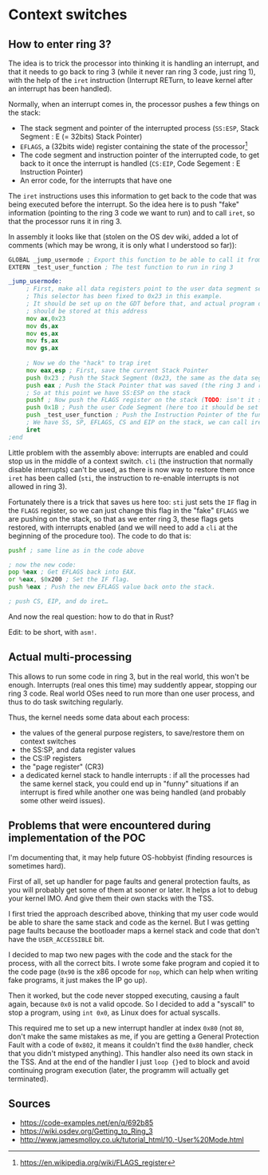 # Context switches

## How to enter ring 3?

The idea is to trick the processor into thinking it is handling an interrupt, and that
it needs to go back to ring 3 (while it never ran ring 3 code, just ring 1), with the help
of the `iret` instruction (Interrupt RETurn, to leave kernel after an interrupt has been
handled).

Normally, when an interrupt comes in, the processor pushes a few things on the stack:

- The stack segment and pointer of the interrupted process (`SS:ESP`, Stack Segment : E (= 32bits) Stack Pointer)
- `EFLAGS`, a (32bits wide) register containing the state of the processor[^eflags]
- The code segment and instruction pointer of the interrupted code, to get back to it once the
  interrupt is handled (`CS:EIP`, Code Segement : E Instruction Pointer)
- An error code, for the interrupts that have one

The `iret` instructions uses this information to get back to the code that was being executed before the interrupt. So the idea here is to push "fake" information (pointing to the ring 3 code we want to run) and to call `iret`, so that the processor runs it in ring 3.

In assembly it looks like that (stolen on the OS dev wiki, added a lot of comments (which may be wrong, it is only what I understood so far)):

```asm
GLOBAL _jump_usermode ; Export this function to be able to call it from C or Rust
EXTERN _test_user_function ; The test function to run in ring 3

_jump_usermode:
     ; First, make all data registers point to the user data segment selector
     ; This selector has been fixed to 0x23 in this example.
     ; It should be set up on the GDT before that, and actual program data
     ; should be stored at this address
     mov ax,0x23
     mov ds,ax
     mov es,ax 
     mov fs,ax 
     mov gs,ax
 
     ; Now we do the "hack" to trap iret
     mov eax,esp ; First, save the current Stack Pointer
     push 0x23 ; Push the Stack Segment (0x23, the same as the data segments in this example (because there is no program data in this case, I guess?))
     push eax ; Push the Stack Pointer that was saved (the ring 3 and ring 0 code thus share the same stack here)
     ; So at this point we have SS:ESP on the stack
     pushf ; Now push the FLAGS register on the stack (TODO: isn't it supposed to be EFLAGS?? like pushfd)
     push 0x1B ; Push the user Code Segment (here too it should be set up in the GDT before, normally)
     push _test_user_function ; Push the Instruction Pointer of the function to call
     ; We have SS, SP, EFLAGS, CS and EIP on the stack, we can call iret!
     iret
;end
```

Little problem with the assembly above: interrupts are enabled and could stop us in the middle of a context switch. `cli` (the instruction that normally disable interrupts) can't be used, as there is now way to restore them once `iret` has been called (`sti`, the instruction to re-enable interrupts is not allowed in ring 3).

Fortunately there is a trick that saves us here too: `sti` just sets the `IF` flag in the `FLAGS` register, so we can just change this flag in the "fake" `EFLAGS` we are pushing on the stack, so that as we enter ring 3, these flags gets restored, with interrupts enabled (and we will need to add a `cli` at the beginning of the procedure too). The code to do that is:

```asm
pushf ; same line as in the code above

; now the new code:
pop %eax ; Get EFLAGS back into EAX.
or %eax, $0x200 ; Set the IF flag.
push %eax ; Push the new EFLAGS value back onto the stack.

; push CS, EIP, and do iret…
```

And now the real question: how to do that in Rust?

Edit: to be short, with `asm!`.

## Actual multi-processing

This allows to run some code in ring 3, but in the real world, this won't be enough.
Interrupts (real ones this time) may suddently appear, stopping our ring 3 code.
Real world OSes need to run more than one user process, and thus to do task switching
regularly.

Thus, the kernel needs some data about each process:

- the values of the general purpose registers, to save/restore them on context switches
- the SS:SP, and data register values
- the CS:IP registers
- the "page register" (CR3)
- a dedicated kernel stack to handle interrupts : if all the processes had the same kernel stack, you could end up in "funny" situations if an interrupt is fired while another one was being handled (and probably some other weird issues).

## Problems that were encountered during implementation of the POC

I'm documenting that, it may help future OS-hobbyist (finding resources is sometimes hard).

First of all, set up handler for page faults and general protection faults, as you will probably
get some of them at sooner or later. It helps a lot to debug your kernel IMO. And give them their
own stacks with the TSS.

I first tried the approach described above, thinking that my user code would be able to
share the same stack and code as the kernel. But I was getting page faults because
the bootloader maps a kernel stack and code that don't have the `USER_ACCESSIBLE` bit.

I decided to map two new pages with the code and the stack for the process, with all the
correct bits. I wrote some fake program and copied it to the code page (`0x90` is the x86
opcode for `nop`, which can help when writing fake programs, it just makes the IP go up).

Then it worked, but the code never stopped executing, causing a fault again, because `0x0` is not
a valid opcode. So I decided to add a "syscall" to stop a program, using `int 0x0`, as Linux does
for actual syscalls.

This required me to set up a new interrupt handler at index `0x80` (not `80`, don't make the same mistakes as me, if you are getting a General Protection Fault with a code of `0x802`, it means it
couldn't find the `0x80` handler, check that you didn't mistyped anything). This handler also need
its own stack in the TSS. And at the end of the handler I just `loop {}`ed to block and avoid continuing program execution (later, the programm will actually get terminated).

## Sources

- <https://code-examples.net/en/q/692b85>
- <https://wiki.osdev.org/Getting_to_Ring_3>
- <http://www.jamesmolloy.co.uk/tutorial_html/10.-User%20Mode.html>

[^eflags]: https://en.wikipedia.org/wiki/FLAGS_register

